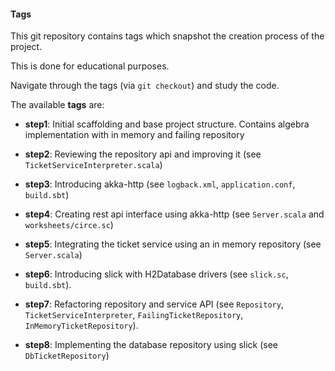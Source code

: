 #### Tags
This git repository contains tags which snapshot the creation process of the project.

This is done for educational purposes. 

Navigate through the tags (via `git checkout`) and study the code.

The available __tags__ are:

* __step1__: Initial scaffolding and base project structure. 
Contains algebra implementation with in memory and failing repository

* __step2__: Reviewing the repository api and improving it (see `TicketServiceInterpreter.scala`)

* __step3__: Introducing akka-http (see `logback.xml`, `application.conf`, `build.sbt`)

* __step4__: Creating rest api interface  using akka-http (see `Server.scala` and `worksheets/circe.sc`) 

* __step5__: Integrating the ticket service using an in memory repository (see `Server.scala`)

* __step6__: Introducing slick with H2Database drivers (see `slick.sc`, `build.sbt`).

* __step7__: Refactoring repository and service API (see `Repository`, `TicketServiceInterpreter`, `FailingTicketRepository`, `InMemoryTicketRepository`).

* __step8__: Implementing the database repository using slick (see `DbTicketRepository`)